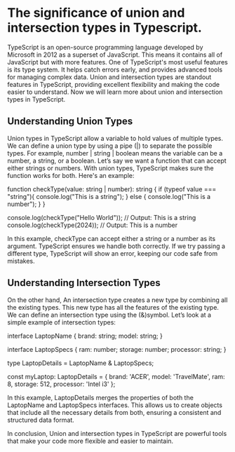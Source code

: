 # The significance of union and intersection types in Typescript.

TypeScript is an open-source programming language developed by Microsoft in 2012 as a superset of JavaScript. This means it contains all of JavaScript but with more features. One of TypeScript's most useful features is its type system. It helps catch errors early, and provides advanced tools for managing complex data. Union and intersection types are standout features in TypeScript, providing excellent flexibility and making the code easier to understand. Now we will learn more about union and intersection types in TypeScript.


## Understanding Union Types
Union types in TypeScript allow a variable to hold values of multiple types. We can define a union type by using a pipe (|) to separate the possible types. For example, number | string | boolean means the variable can be a number, a string, or a boolean. Let’s say we want a function that can accept either strings or numbers. With union types, TypeScript makes sure the function works for both. Here's an example:

function checkType(value: string | number): string {
  if (typeof value === "string"){
        console.log("This is a string");
    }
    else {
        console.log("This is a number");
    }
}

console.log(checkType("Hello World"));  // Output: This is a string
console.log(checkType(2024));       // Output: This is a number

In this example, checkType can accept either a string or a number as its argument. TypeScript ensures we handle both correctly. If we try passing a different type, TypeScript will show an error, keeping our code safe from mistakes.


## Understanding Intersection Types
On the other hand, An intersection type creates a new type by combining all the existing types. This new type has all the features of the existing type. We can define an intersection type using the (&)symbol. Let’s look at a simple example of intersection types:

interface LaptopName {
  brand: string;
  model: string;
}

interface LaptopSpecs {
  ram: number;
  storage: number;
  processor: string;
}

type LaptopDetails = LaptopName & LaptopSpecs;

const myLaptop: LaptopDetails = {
  brand: 'ACER',
  model: 'TravelMate',
  ram: 8,
  storage: 512,
  processor: 'Intel i3'
};

In this example, LaptopDetails merges the properties of both the LaptopName and LaptopSpecs interfaces. This allows us to create objects that include all the necessary details from both, ensuring a consistent and structured data format.


In conclusion, Union and intersection types in TypeScript are powerful tools that make your code more flexible and easier to maintain.
